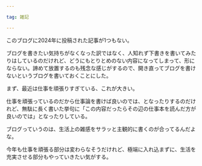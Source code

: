 ```yaml
---

tag: 雑記

---
```


このブログに2024年に投稿された記事が1つもない。

ブログを書きたい気持ちがなくなった訳ではなく、人知れず下書きを書いてみたりはしているのだけれど、どうにもとりとめのない内容になってしまって、形にならない。諦めて放置するのも残念な感じがするので、開き直ってブログを書けないというブログを書いておくことにした。

まず、最近は仕事を頑張りすぎている、これが大きい。

仕事を頑張っているのだから仕事論を書けば良いのでは、となったりするのだけれど、無駄に長く書いた挙句に「この内容だったらその辺の仕事本を読んだ方が良いのでは」となったりしている。

ブログっていうのは、生活上の雑感をサラッと主観的に書くのが合ってるんだよな。

今年も仕事を頑張る部分は変わらなそうだけれど、極端に入れ込まずに、生活を充実させる部分もやっていきたい気がする。
